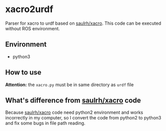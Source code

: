 xacro2urdf
=====

Parser for xacro to urdf based on [saulrh/xacro](https://github.com/saulrh/xacro). This code can be executed without ROS environment.

## Environment
+ python3

## How to use


**Attention:** the `xacro.py` must be in same directory as `urdf` file

## What's difference from [saulrh/xacro](https://github.com/saulrh/xacro) code

Because [saulrh/xacro](https://github.com/saulrh/xacro) code need python2 environment and works incorrectly in my computer, so I convert the code from python2 to python3 and fix some bugs in file path reading.
